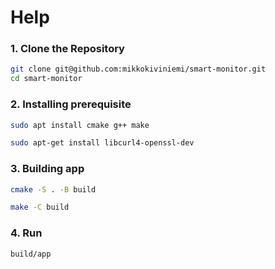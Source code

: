 # Help

### 1. Clone the Repository

```bash
git clone git@github.com:mikkokiviniemi/smart-monitor.git
cd smart-monitor
```
### 2. Installing prerequisite
```bash
sudo apt install cmake g++ make
```
```bash
sudo apt-get install libcurl4-openssl-dev
```
### 3. Building app
```bash
cmake -S . -B build
```
```bash
make -C build
```
### 4. Run
```bash
build/app
```